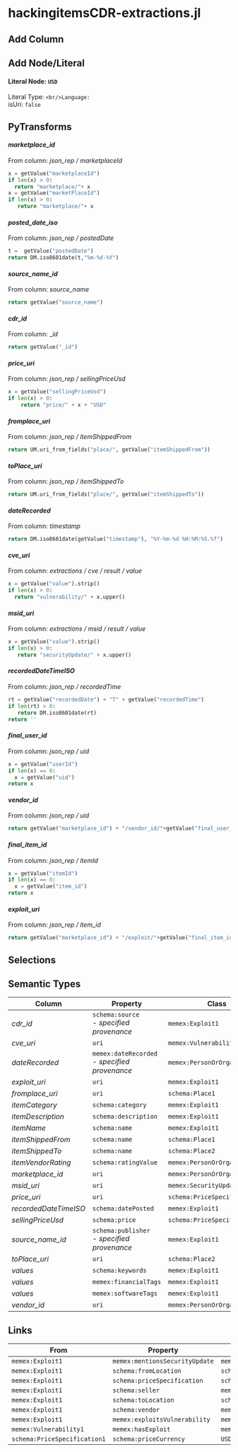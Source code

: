 # hackingitemsCDR-extractions.jl

## Add Column

## Add Node/Literal
#### Literal Node: `USD`
Literal Type: ``
<br/>Language: ``
<br/>isUri: `false`


## PyTransforms
#### _marketplace_id_
From column: _json_rep / marketplaceId_
``` python
x = getValue("marketplaceId")
if len(x) > 0:
  return "marketplace/"+ x
x = getValue("marketPlaceId")
if len(x) > 0:
   return "marketplace/"+ x
```

#### _posted_date_iso_
From column: _json_rep / postedDate_
``` python
t =  getValue("postedDate")
return DM.iso8601date(t,"%m-%d-%Y")
```

#### _source_name_id_
From column: _source_name_
``` python
return getValue("source_name")
```

#### _cdr_id_
From column: __id_
``` python
return getValue("_id")
```

#### _price_uri_
From column: _json_rep / sellingPriceUsd_
``` python
x = getValue("sellingPriceUsd")
if len(x) > 0:
    return "price/" + x + "USD"
```

#### _fromplace_uri_
From column: _json_rep / itemShippedFrom_
``` python
return UM.uri_from_fields("place/", getValue("itemShippedFrom"))
```

#### _toPlace_uri_
From column: _json_rep / itemShippedTo_
``` python
return UM.uri_from_fields("place/", getValue("itemShippedTo"))
```

#### _dateRecorded_
From column: _timestamp_
``` python
return DM.iso8601date(getValue("timestamp"), "%Y-%m-%d %H:%M:%S.%f")
```

#### _cve_uri_
From column: _extractions / cve / result / value_
``` python
x = getValue("value").strip()
if len(x) > 0:
  return "vulnerability/" + x.upper()
```

#### _msid_uri_
From column: _extractions / msid / result / value_
``` python
x = getValue("value").strip()
if len(x) > 0:
   return "securityUpdate/" + x.upper()
```

#### _recordedDateTimeISO_
From column: _json_rep / recordedTime_
``` python
rt = getValue("recordedDate") + "T" + getValue("recordedTime")
if len(rt) > 0:
   return DM.iso8601date(rt)
return ''
```

#### _final_user_id_
From column: _json_rep / uid_
``` python
x = getValue("userId")
if len(x) == 0:
  x = getValue("uid")
return x
```

#### _vendor_id_
From column: _json_rep / uid_
``` python
return getValue("marketplace_id") + "/vendor_id/"+getValue("final_user_id")
```

#### _final_item_id_
From column: _json_rep / itemId_
``` python
x = getValue("itemId")
if len(x) == 0:
  x = getValue("item_id")
return x
```

#### _exploit_uri_
From column: _json_rep / item_id_
``` python
return getValue("marketplace_id") + "/exploit/"+getValue("final_item_id")
```


## Selections

## Semantic Types
| Column | Property | Class |
|  ----- | -------- | ----- |
| _cdr_id_ | `schema:source`<BR> - _specified provenance_ | `memex:Exploit1`|
| _cve_uri_ | `uri` | `memex:Vulnerability1`|
| _dateRecorded_ | `memex:dateRecorded`<BR> - _specified provenance_ | `memex:PersonOrOrganization1`|
| _exploit_uri_ | `uri` | `memex:Exploit1`|
| _fromplace_uri_ | `uri` | `schema:Place1`|
| _itemCategory_ | `schema:category` | `memex:Exploit1`|
| _itemDescription_ | `schema:description` | `memex:Exploit1`|
| _itemName_ | `schema:name` | `memex:Exploit1`|
| _itemShippedFrom_ | `schema:name` | `schema:Place1`|
| _itemShippedTo_ | `schema:name` | `schema:Place2`|
| _itemVendorRating_ | `schema:ratingValue` | `memex:PersonOrOrganization1`|
| _marketplace_id_ | `uri` | `memex:PersonOrOrganization2`|
| _msid_uri_ | `uri` | `memex:SecurityUpdate1`|
| _price_uri_ | `uri` | `schema:PriceSpecification1`|
| _recordedDateTimeISO_ | `schema:datePosted` | `memex:Exploit1`|
| _sellingPriceUsd_ | `schema:price` | `schema:PriceSpecification1`|
| _source_name_id_ | `schema:publisher`<BR> - _specified provenance_ | `memex:Exploit1`|
| _toPlace_uri_ | `uri` | `schema:Place2`|
| _values_ | `schema:keywords` | `memex:Exploit1`|
| _values_ | `memex:financialTags` | `memex:Exploit1`|
| _values_ | `memex:softwareTags` | `memex:Exploit1`|
| _vendor_id_ | `uri` | `memex:PersonOrOrganization1`|


## Links
| From | Property | To |
|  --- | -------- | ---|
| `memex:Exploit1` | `memex:mentionsSecurityUpdate` | `memex:SecurityUpdate1`|
| `memex:Exploit1` | `schema:fromLocation` | `schema:Place1`|
| `memex:Exploit1` | `schema:priceSpecification` | `schema:PriceSpecification1`|
| `memex:Exploit1` | `schema:seller` | `memex:PersonOrOrganization2`|
| `memex:Exploit1` | `schema:toLocation` | `schema:Place2`|
| `memex:Exploit1` | `schema:vendor` | `memex:PersonOrOrganization1`|
| `memex:Exploit1` | `memex:exploitsVulnerability` | `memex:Vulnerability1`|
| `memex:Vulnerability1` | `memex:hasExploit` | `memex:Exploit1`|
| `schema:PriceSpecification1` | `schema:priceCurrency` | `USD`|
